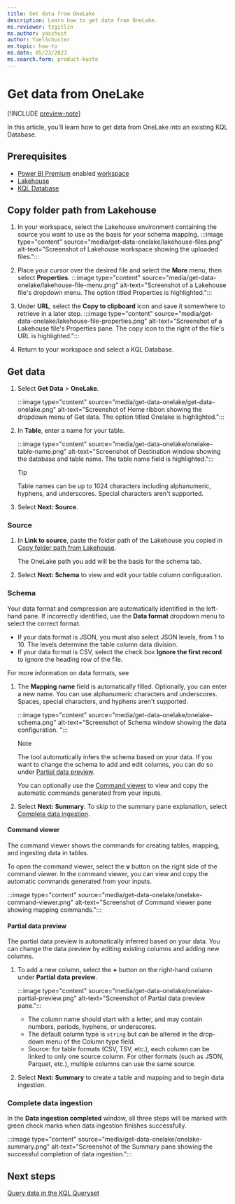 ```yaml
---
title: Get data from OneLake
description: Learn how to get data from OneLake.
ms.reviewer: tzgitlin
ms.author: yaschust
author: YaelSchuster
ms.topic: how-to
ms.date: 05/23/2023
ms.search.form: product-kusto
---
```


# Get data from OneLake

[!INCLUDE [preview-note](../includes/preview-note.md)]

In this article, you'll learn how to get data from OneLake into an existing KQL Database.

## Prerequisites

* [Power BI Premium](/power-bi/enterprise/service-admin-premium-purchase) enabled [workspace](../get-started/create-workspaces.md)
* [Lakehouse](../data-engineering/create-lakehouse.md)
* [KQL Database](create-database.md)

## Copy folder path from Lakehouse

1. In your workspace, select the Lakehouse environment containing the source you want to use as the basis for your schema mapping.
    :::image type="content" source="media/get-data-onelake/lakehouse-files.png" alt-text="Screenshot of Lakehouse workspace showing the uploaded files.":::

1. Place your cursor over the desired file and select the **More** menu, then select **Properties**.
    :::image type="content" source="media/get-data-onelake/lakehouse-file-menu.png" alt-text="Screenshot of a Lakehouse file's dropdown menu. The option titled Properties is highlighted.":::

1. Under **URL**, select the **Copy to clipboard** icon and save it somewhere to retrieve in a later step.
    :::image type="content" source="media/get-data-onelake/lakehouse-file-properties.png" alt-text="Screenshot of a Lakehouse file's Properties pane. The copy icon to the right of the file's URL is highlighted.":::

1. Return to your workspace and select a KQL Database.

## Get data

1. Select **Get Data** > **OneLake**.

    :::image type="content" source="media/get-data-onelake/get-data-onelake.png" alt-text="Screenshot of Home ribbon showing the dropdown menu of Get data. The option titled Onelake is highlighted.":::

1. In **Table**, enter a name for your table.

     :::image type="content" source="media/get-data-onelake/onelake-table-name.png" alt-text="Screenshot of Destination window showing the database and table name. The table name field is highlighted.":::

      > [!TIP]
      > Table names can be up to 1024 characters including alphanumeric, hyphens, and underscores. Special characters aren't supported.

1. Select **Next: Source**.

### Source

1. In **Link to source**, paste the folder path of the Lakehouse you copied in [Copy folder path from Lakehouse](#copy-folder-path-from-lakehouse).

    The OneLake path you add will be the basis for the schema tab. <!-- TODO- You can add up to 10 items of up to 1-GB uncompressed size each. If you upload more than one item, you can change the schema-defining file by selecting the star icon on the right side of the source link field. -->

    <!-- :::image type="content" source="media/get-data-onelake/onelake-source.png" alt-text="Screenshot of Source window showing the folder path. The Link to source field is highlighted."::: -->

1. Select **Next: Schema** to view and edit your table column configuration.

### Schema

Your data format and compression are automatically identified in the left-hand pane. If incorrectly identified, use the **Data format** dropdown menu to select the correct format.

* If your data format is JSON, you must also select JSON levels, from 1 to 10. The levels determine the table column data division.
* If your data format is CSV, select the check box **Ignore the first record** to ignore the heading row of the file.

For more information on data formats, see <!-- [TODO- Data formats supported by Azure Data Explorer for ingestion](ingestion-supported-formats.md).-->

1. The **Mapping name** field is automatically filled. Optionally, you can enter a new name. You can use alphanumeric characters and underscores. Spaces, special characters, and hyphens aren't supported.

    :::image type="content" source="media/get-data-onelake/onelake-schema.png" alt-text="Screenshot of Schema window showing the data configuration. ":::

    >[!NOTE]
    >
    > The tool automatically infers the schema based on your data. If you want to change the schema to add and edit columns, you can do so under [Partial data preview](#partial-data-preview).
    >
    > You can optionally use the [Command viewer](#command-viewer) to view and copy the automatic commands generated from your inputs.

1. Select **Next: Summary**. To skip to the summary pane explanation, select [Complete data ingestion](#complete-data-ingestion).

#### Command viewer

The command viewer shows the commands for creating tables, mapping, and ingesting data in tables.

To open the command viewer, select the **v** button on the right side of the command viewer. In the command viewer, you can view and copy the automatic commands generated from your inputs.

:::image type="content" source="media/get-data-onelake/onelake-command-viewer.png" alt-text="Screenshot of Command viewer pane showing mapping commands.":::

#### Partial data preview

The partial data preview is automatically inferred based on your data. You can change the data preview by editing existing columns and adding new columns.

1. To add a new column, select the **+** button on the right-hand column under **Partial data preview**.

    :::image type="content" source="media/get-data-onelake/onelake-partial-preview.png" alt-text="Screenshot of Partial data preview pane.":::

    * The column name should start with a letter, and may contain numbers, periods, hyphens, or underscores.
    * The default column type is `string` but can be altered in the drop-down menu of the Column type field.
    * Source: for table formats (CSV, TSV, etc.), each column can be linked to only one source column. For other formats (such as JSON, Parquet, etc.), multiple columns can use the same source.

1. Select **Next: Summary** to create a table and mapping and to begin data ingestion.

### Complete data ingestion

In the **Data ingestion completed** window, all three steps will be marked with green check marks when data ingestion finishes successfully.

:::image type="content" source="media/get-data-onelake/onelake-summary.png" alt-text="Screenshot of the Summary pane showing the successful completion of data ingestion.":::

## Next steps

[Query data in the KQL Queryset](kusto-query-set.md)
